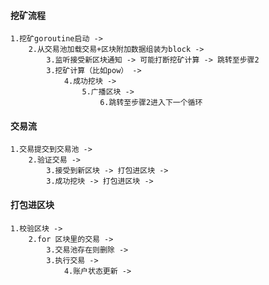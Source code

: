 #### 挖矿流程
    1.挖矿goroutine启动 -> 
        2.从交易池加载交易+区块附加数据组装为block -> 
            3.监听接受新区块通知 -> 可能打断挖矿计算 -> 跳转至步骤2
            3.挖矿计算（比如pow） -> 
                4.成功挖块 -> 
                    5.广播区块 -> 
                        6.跳转至步骤2进入下一个循环
                        

 
#### 交易流
    1.交易提交到交易池 -> 
        2.验证交易 -> 
            3.接受到新区块 -> 打包进区块 -> 
            3.成功挖块 -> 打包进区块 -> 



#### 打包进区块
    1.校验区块 ->
        2.for 区块里的交易 ->
            3.交易池存在则删除 ->
            3.执行交易 ->
                4.账户状态更新 ->